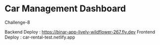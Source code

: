 # Car Management Dashboard
Challenge-8

Backend Deploy : https://binar-app-lively-wildflower-267.fly.dev
Frontend Deploy : car-rental-test.netlify.app


